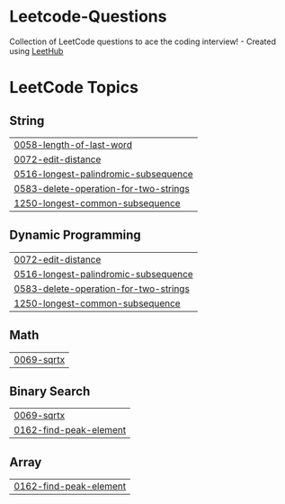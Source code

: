 # Leetcode-Questions
Collection of LeetCode questions to ace the coding interview! - Created using [LeetHub](https://github.com/QasimWani/LeetHub)

<!---LeetCode Topics Start-->
# LeetCode Topics
## String
|  |
| ------- |
| [0058-length-of-last-word](https://github.com/jahnavikedia/Leetcode-Questions/tree/master/0058-length-of-last-word) |
| [0072-edit-distance](https://github.com/jahnavikedia/Leetcode-Questions/tree/master/0072-edit-distance) |
| [0516-longest-palindromic-subsequence](https://github.com/jahnavikedia/Leetcode-Questions/tree/master/0516-longest-palindromic-subsequence) |
| [0583-delete-operation-for-two-strings](https://github.com/jahnavikedia/Leetcode-Questions/tree/master/0583-delete-operation-for-two-strings) |
| [1250-longest-common-subsequence](https://github.com/jahnavikedia/Leetcode-Questions/tree/master/1250-longest-common-subsequence) |
## Dynamic Programming
|  |
| ------- |
| [0072-edit-distance](https://github.com/jahnavikedia/Leetcode-Questions/tree/master/0072-edit-distance) |
| [0516-longest-palindromic-subsequence](https://github.com/jahnavikedia/Leetcode-Questions/tree/master/0516-longest-palindromic-subsequence) |
| [0583-delete-operation-for-two-strings](https://github.com/jahnavikedia/Leetcode-Questions/tree/master/0583-delete-operation-for-two-strings) |
| [1250-longest-common-subsequence](https://github.com/jahnavikedia/Leetcode-Questions/tree/master/1250-longest-common-subsequence) |
## Math
|  |
| ------- |
| [0069-sqrtx](https://github.com/jahnavikedia/Leetcode-Questions/tree/master/0069-sqrtx) |
## Binary Search
|  |
| ------- |
| [0069-sqrtx](https://github.com/jahnavikedia/Leetcode-Questions/tree/master/0069-sqrtx) |
| [0162-find-peak-element](https://github.com/jahnavikedia/Leetcode-Questions/tree/master/0162-find-peak-element) |
## Array
|  |
| ------- |
| [0162-find-peak-element](https://github.com/jahnavikedia/Leetcode-Questions/tree/master/0162-find-peak-element) |
<!---LeetCode Topics End-->